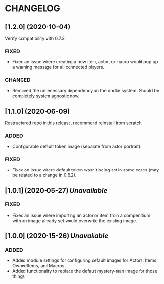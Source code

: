 # CHANGELOG

## [1.2.0] (2020-10-04)

Verify compatibility with 0.7.3

### FIXED

- Fixed an issue where creating a new item, actor, or macro would pop up a warning message for all connected players.

### CHANGED

- Removed the unnecessary dependency on the dnd5e system. Should be completely system agnostic now.

## [1.1.0] (2020-06-09)

Restructured repo in this release, recommend reinstall from scratch.

### ADDED

- Configurable default token image (separate from actor portrait).

### FIXED

- Fixed an issue where default token wasn't being set in some cases (may be related to a change in 0.6.2).

## [1.0.1] (2020-05-27) *Unavailable*

### FIXED

- Fixed an issue where importing an actor or item from a compendium with an image already set would overwrite the existing image.

## [1.0.0] (2020-15-26) *Unavailable*

### ADDED

- Added module settings for configuring default images for Actors, Items, OwnedItems, and Macros.
- Added functionality to replace the default mystery-man image for those things
